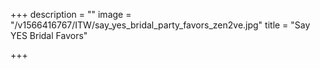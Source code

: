 +++
description = ""
image = "/v1566416767/ITW/say_yes_bridal_party_favors_zen2ve.jpg"
title = "Say YES Bridal Favors"

+++
